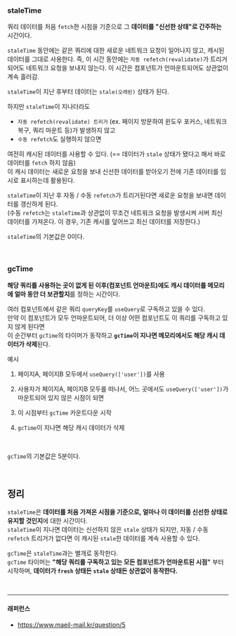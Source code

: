 ### staleTime

쿼리 데이터를 처음 `fetch`한 시점을 기준으로 그 **데이터를 "신선한 상태"로 간주하는** 시간이다.

`staleTime` 동안에는 같은 쿼리에 대한 새로운 네트워크 요청이 일어나지 않고, 캐시된 데이터를 그대로 사용한다. 즉, 이 시간 동안에는 `자동 refetch(revalidate)`가 트리거 되어도 네트워크 요청을 보내지 않는다. 이 시간은 컴포넌트가 언마운트되어도 상관없이 계속 흘러감.

`staleTime`이 지난 후부터 데이터는 `stale(오래된)` 상태가 된다.

하지만 `staleTime`이 지나더라도

- `자동 refetch(revalidate) 트리거` (ex. 페이지 방문하여 윈도우 포커스, 네트워크 복구, 쿼리 마운트 등)가 발생하지 않고
- `수동 refetch`도 실행하지 않으면

여전히 캐시된 데이터를 사용할 수 있다. (== 데이터가 `stale` 상태가 됐다고 해서 바로 데이터를 `fetch` 하지 않음) <br>
이 캐시 데이터는 새로운 요청을 보내 신선한 데이터를 받아오기 전에 기존 데이터를 임시로 표시하는데 활용된다.

`staleTime`이 지난 후 자동 / 수동 `refetch`가 트리거된다면 새로운 요청을 보내면 데이터를 갱신하게 된다. <br>
(수동 `refetch`는 `staleTime`과 상관없이 무조건 네트워크 요청을 발생시켜 서버 최신 데이터를 가져온다. 이 경우, 기존 캐시를 덮어쓰고 최신 데이터를 저장한다.)

`staleTime`의 기본값은 0이다.

<br>

### gcTime

**해당 쿼리를 사용하는 곳이 없게 된 이후(컴포넌트 언마운트)에도 캐시 데이터를 메모리에 얼마 동안 더 보관할지**를 정하는 시간이다.

여러 컴포넌트에서 같은 쿼리 `queryKey`를 `useQuery`로 구독하고 있을 수 있다. <br>
만약 이 컴포넌트가 모두 언마운트되어, 더 이상 어떤 컴포넌트도 이 쿼리를 구독하고 있지 않게 된다면 <br>
이 순간부터 `gcTime`의 타이머가 동작하고 **`gcTime`이 지나면 메모리에서도 해당 캐시 데이터가 삭제**된다.

예시

1. 페이지A, 페이지B 모두에서 `useQuery(['user'])`를 사용

2. 사용자가 페이지A, 페이지B 모두를 떠나서, 어느 곳에서도 `useQuery(['user'])`가 마운트되어 있지 않은 시점이 되면

3. 이 시점부터 `gcTime` 카운트다운 시작

4. `gcTime`이 지나면 해당 캐시 데이터가 삭제

<br>

`gcTime`의 기본값은 5분이다.

<br>

## 정리

`staleTime`은 **데이터를 처음 가져온 시점을 기준으로, 얼마나 이 데이터를 신선한 상태로 유지할 것인지**에 대한 시간이다. <br>
`staleTime`이 지나면 데이터는 신선하지 않은 `stale` 상태가 되지만, 자동 / 수동 `refetch` 트리거가 없다면 이 캐시된 `stale`한 데이터를 계속 사용할 수 있다.

`gcTime`은 `staleTime`과는 별개로 동작한다. <br>
`gcTime` 타이머는 **"해당 쿼리를 구독하고 있는 모든 컴포넌트가 언마운트된 시점"** 부터 시작하며, **데이터가 `fresh` 상태든 `stale` 상태든 상관없이 동작한다.**

<br>

---

#### 래퍼런스

- https://www.maeil-mail.kr/question/5
